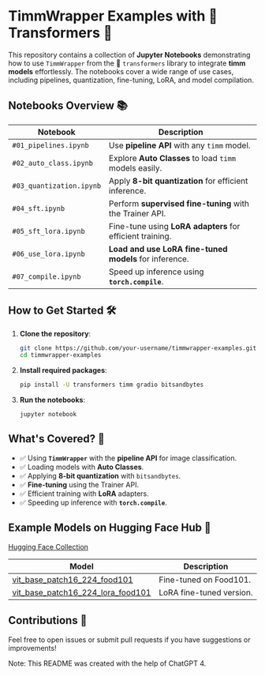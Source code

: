 # TimmWrapper Examples with 🤗 Transformers 🚀

This repository contains a collection of **Jupyter Notebooks** demonstrating how to use `TimmWrapper` from the 🤗 `transformers` library to integrate **timm models** effortlessly. The notebooks cover a wide range of use cases, including pipelines, quantization, fine-tuning, LoRA, and model compilation.

## Notebooks Overview 📚  

| **Notebook**         | **Description**                                          |
|----------------------|----------------------------------------------------------|
| `#01_pipelines.ipynb` | Use **pipeline API** with any `timm` model.              |
| `#02_auto_class.ipynb` | Explore **Auto Classes** to load `timm` models easily.  |
| `#03_quantization.ipynb` | Apply **8-bit quantization** for efficient inference. |
| `#04_sft.ipynb`       | Perform **supervised fine-tuning** with the Trainer API. |
| `#05_sft_lora.ipynb`  | Fine-tune using **LoRA adapters** for efficient training.|
| `#06_use_lora.ipynb`  | **Load and use LoRA fine-tuned models** for inference.   |
| `#07_compile.ipynb`   | Speed up inference using **`torch.compile`**.            |

## **How to Get Started** 🛠️  

1. **Clone the repository**:
   ```bash
   git clone https://github.com/your-username/timmwrapper-examples.git
   cd timmwrapper-examples
   ```

2. **Install required packages**:
   ```bash
   pip install -U transformers timm gradio bitsandbytes
   ```

3. **Run the notebooks**:
   ```bash
   jupyter notebook
   ```

## What's Covered? 🤖  

- ✅ Using **`TimmWrapper`** with the **pipeline API** for image classification.  
- ✅ Loading models with **Auto Classes**.  
- ✅ Applying **8-bit quantization** with `bitsandbytes`.  
- ✅ **Fine-tuning** using the Trainer API.  
- ✅ Efficient training with **LoRA** adapters.  
- ✅ Speeding up inference with **`torch.compile`**.


## Example Models on Hugging Face Hub 🧩  

[Hugging Face Collection](https://huggingface.co/collections/ariG23498/timmwrapper-6777b85f1e8d085d3f1374a1)

| **Model**                                                   | **Description**           |
|-------------------------------------------------------------|---------------------------|
| [vit_base_patch16_224_food101](https://huggingface.co/ariG23498/vit_base_patch16_224.augreg2_in21k_ft_in1k.ft_food101) | Fine-tuned on Food101.     |
| [vit_base_patch16_224_lora_food101](https://huggingface.co/ariG23498/vit_base_patch16_224.augreg2_in21k_ft_in1k.lora_ft_food101) | LoRA fine-tuned version.   |


## Contributions 🤝  
Feel free to open issues or submit pull requests if you have suggestions or improvements!

Note: This README was created with the help of ChatGPT 4.
